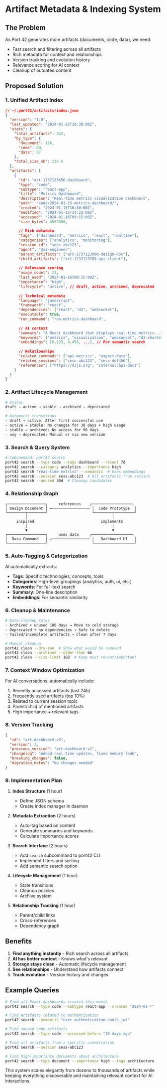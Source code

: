 # Artifact Metadata & Indexing System

## The Problem

As Port 42 generates more artifacts (documents, code, data), we need:
- Fast search and filtering across all artifacts
- Rich metadata for context and relationships
- Version tracking and evolution history
- Relevance scoring for AI context
- Cleanup of outdated content

## Proposed Solution

### 1. Unified Artifact Index

```json
// ~/.port42/artifacts/index.json
{
  "version": "1.0",
  "last_updated": "2024-01-15T10:30:00Z",
  "stats": {
    "total_artifacts": 342,
    "by_type": {
      "document": 156,
      "code": 89,
      "data": 97
    },
    "total_size_mb": 234.5
  },
  "artifacts": [
    {
      "id": "art-1737123456-dashboard",
      "type": "code",
      "subtype": "react-app",
      "title": "Metrics Dashboard",
      "description": "Real-time metrics visualization dashboard",
      "path": "code/2024-01-15-metrics-dashboard/",
      "created": "2024-01-15T10:30:00Z",
      "modified": "2024-01-15T14:22:00Z",
      "accessed": "2024-01-16T09:15:00Z",
      "size_bytes": 4567890,
      
      // Rich metadata
      "tags": ["dashboard", "metrics", "react", "realtime"],
      "categories": ["analytics", "monitoring"],
      "session_id": "sess-abc123",
      "agent": "@ai-engineer",
      "parent_artifacts": ["art-1737123000-design-doc"],
      "child_artifacts": ["art-1737123789-api-client"],
      
      // Relevance scoring
      "usage_count": 23,
      "last_used": "2024-01-16T09:15:00Z",
      "importance": "high",
      "lifecycle": "active", // draft, active, archived, deprecated
      
      // Technical metadata
      "language": "javascript",
      "framework": "react",
      "dependencies": ["react", "d3", "websocket"],
      "executable": true,
      "run_command": "run-metrics-dashboard",
      
      // AI context
      "summary": "A React dashboard that displays real-time metrics...",
      "keywords": ["metrics", "visualization", "websocket", "d3-charts"],
      "embeddings": [0.123, 0.456, ...], // For semantic search
      
      // Relationships
      "related_commands": ["api-metrics", "export-data"],
      "related_sessions": ["sess-abc123", "sess-def456"],
      "references": ["https://d3js.org", "internal:api-docs"]
    }
  ]
}
```

### 2. Artifact Lifecycle Management

```bash
# States
draft → active → stable → archived → deprecated

# Automatic transitions
- draft → active: After first successful use
- active → stable: No changes for 30 days + high usage
- stable → archived: No access for 90 days
- any → deprecated: Manual or via new version
```

### 3. Search & Query System

```bash
# Subcommand: port42 search
port42 search --type code --tags dashboard --recent 7d
port42 search --category analytics --importance high
port42 search "real-time metrics" --semantic  # Uses embeddings
port42 search --session sess-abc123  # All artifacts from session
port42 search --unused 30d  # Cleanup candidates
```

### 4. Relationship Graph

```
┌─────────────────┐     references    ┌──────────────────┐
│ Design Document │ ←───────────────── │  Code Prototype  │
└────────┬────────┘                    └────────┬─────────┘
         │                                      │
     inspired                              implements
         │                                      │
         ▼                                      ▼
┌─────────────────┐     uses data     ┌──────────────────┐
│  Data Command   │ ←───────────────── │   Dashboard UI   │
└─────────────────┘                    └──────────────────┘
```

### 5. Auto-Tagging & Categorization

AI automatically extracts:
- **Tags**: Specific technologies, concepts, tools
- **Categories**: High-level groupings (analytics, auth, ui, etc.)
- **Keywords**: For full-text search
- **Summary**: One-line description
- **Embeddings**: For semantic similarity

### 6. Cleanup & Maintenance

```bash
# Auto-cleanup rules
- Archived + unused 180 days → Move to cold storage
- Deprecated + no dependencies → Safe to delete
- Failed/incomplete artifacts → Clean after 7 days

# Manual cleanup
port42 clean --dry-run  # Show what would be removed
port42 clean --archived --older-than 6m
port42 clean --size-limit 1GB  # Keep most recent/important
```

### 7. Context Window Optimization

For AI conversations, automatically include:
1. Recently accessed artifacts (last 24h)
2. Frequently used artifacts (top 10%)
3. Related to current session topic
4. Parent/child of mentioned artifacts
5. High importance + relevant tags

### 8. Version Tracking

```json
{
  "id": "art-dashboard-v3",
  "version": 3,
  "previous_version": "art-dashboard-v2",
  "changelog": "Added real-time updates, fixed memory leak",
  "breaking_changes": false,
  "migration_notes": "No changes needed"
}
```

### 9. Implementation Plan

1. **Index Structure** (1 hour)
   - Define JSON schema
   - Create index manager in daemon

2. **Metadata Extraction** (2 hours)
   - Auto-tag based on content
   - Generate summaries and keywords
   - Calculate importance scores

3. **Search Interface** (2 hours)
   - Add `search` subcommand to port42 CLI
   - Implement filters and sorting
   - Add semantic search option

4. **Lifecycle Management** (1 hour)
   - State transitions
   - Cleanup policies
   - Archive system

5. **Relationship Tracking** (1 hour)
   - Parent/child links
   - Cross-references
   - Dependency graph

## Benefits

1. **Find anything instantly** - Rich search across all artifacts
2. **AI has better context** - Knows what's relevant
3. **Storage stays clean** - Automatic lifecycle management
4. **See relationships** - Understand how artifacts connect
5. **Track evolution** - Version history and changes

## Example Queries

```bash
# Find all React dashboards created this month
port42 search --type code --subtype react-app --created "2024-01-*"

# Find artifacts related to authentication
port42 search --semantic "user authentication oauth jwt"

# Find unused code artifacts
port42 search --type code --accessed-before "30 days ago"

# Find all artifacts from a specific conversation
port42 search --session sess-abc123

# Find high-importance documents about architecture  
port42 search --type document --importance high --tags architecture
```

This system scales elegantly from dozens to thousands of artifacts while keeping everything discoverable and maintaining relevant context for AI interactions.